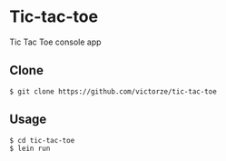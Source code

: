 # Tic-tac-toe

Tic Tac Toe console app

## Clone

    $ git clone https://github.com/victorze/tic-tac-toe

## Usage

    $ cd tic-tac-toe
    $ lein run
